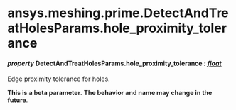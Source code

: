 # ansys.meshing.prime.DetectAndTreatHolesParams.hole_proximity_tolerance



#### *property* DetectAndTreatHolesParams.hole_proximity_tolerance *: [float](https://docs.python.org/3.11/library/functions.html#float)*

Edge proximity tolerance for holes.

**This is a beta parameter**. **The behavior and name may change in the future**.

<!-- !! processed by numpydoc !! -->
